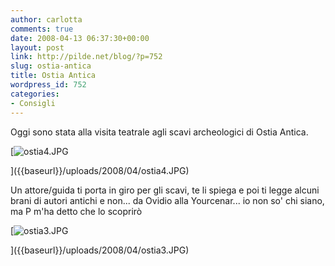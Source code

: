 ```yaml
---
author: carlotta
comments: true
date: 2008-04-13 06:37:30+00:00
layout: post
link: http://pilde.net/blog/?p=752
slug: ostia-antica
title: Ostia Antica
wordpress_id: 752
categories:
- Consigli
---
```


Oggi sono stata alla visita teatrale agli scavi archeologici di Ostia Antica.

[![ostia4.JPG]({{baseurl}}/uploads/2008/04/ostia4.JPG)


]({{baseurl}}/uploads/2008/04/ostia4.JPG)




Un attore/guida ti porta in giro per gli scavi, te li spiega e poi ti legge alcuni brani di autori antichi e non... da Ovidio alla Yourcenar... io non so' chi siano, ma P m'ha detto che lo scoprirò

[![ostia3.JPG]({{baseurl}}/uploads/2008/04/ostia3.JPG)


]({{baseurl}}/uploads/2008/04/ostia3.JPG)






